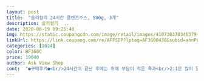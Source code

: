 ```yaml
---
layout: post 
title:  "슬리컬리 24시간 클렌즈주스, 500g, 3개" 
description: 슬리컬리  ..
date: 2020-06-19 09:25:40 
img: https://static.coupangcdn.com/image/retail/images/410730370346379-05d29652-db80-4dbf-b481-3aa37fc77e32.jpg 
linkUrl: https://link.coupang.com/re/AFFSDP?lptag=AF3600438&subid=ahnPublicAsk&pageKey=291581901&itemId=922286044&vendorItemId=5294960288&traceid=V0-113-fd0a74a6505bd502 
categories: [1024] 
color: BF360C 
price: 19040 
author: Ask View Shop 
cont:  "●구매후기●<br/>24시간이 끝난 후에는 위에 부담이 적은 죽과<br/>2:1은 많이 달게 느껴졌음<br/>3:1도 단 맛이 많이 났고 4:1은 단 맛은 거의 안 느껴지고 야채맛이 많이 느껴졌음<br/>가벼운 스트레칭과 걷기 등 가벼운 운동을 하면서<br/>간격으로 나눠서 먹었어요<br/>견과류 4/1주먹? 정도 먹으니 포만감도 충분했습니다.<br/><br/>과육이 있단 후기를 못봐서 뭐가 잘못된건가 싶었는데 블로그 후기를 뒤져보니 과육이 있는 게 맞았음<br/>광고하는걸 보고 급하게 구매해서 다이어트를 시작하게 되었습니다!<br/>그 맛이 남아있어 샐러드만 먹었을때보다는 내가 맛있는걸 먹었다는 생각이듭니다.<br/><br/>그래도 농축액이니까 희석시키면 괜찮겠지 싶어서 나는 그냥 먹음<br/>그래서 슬리컬리를 마시는겁니다!<br/>그런데 마침 페이스북에서 슬리컬리 24시<br/>그럼 영양분 공급이 안되어서 결국 몸을 망칠텐데?<br/>그리고 꼭 차갑게 드시길!<br/>그리고 맛도 신기함<br/>그리고 보식 기간은 단식기간의 반 정도만 잡아도 된대서 두 끼를 곰국 국물으로 보식했음<br/>그리고 아주 자잘한 과육도 조금씩 들어 있음<br/>꾸준하게 비워내줘서 그런지 더부룩한 느낌이 많이 줄었습니다.<br/><br/>나는 원래 아침을 안 먹어서 한 병을 하루 반 동안 나눠서 섭취했고 그 기간동안 1.<br/>2kg이 빠짐<br/>냉장보관으로 시원하게 한 후에 섭취했는데, 병을 열자마자 바로 향을 맡으니 역했음.<br/>.<br/><br/>노란색 상의 컬러가 입맛을 돋게 만들어 주었고<br/>농축액은 진한 노란색이고, 물에 타면 맑은 노란빛<br/>농축액이어서 향이 정말 셌음 병 따고 냄새 맡고 환불했다는 후기가 이해갈 정도로.<br/>.<br/><br/>다른 다이어트들과 동일하게 끝나신후에는 하루에서 이틀 정도는 꼭 보식 드시는걸 추천드립니다.<br/><br/>다이어트 정체기가 올 때 마다 하루씩 진행하면 좋을 것 같음<br/>달달한 맛이 느껴지기 때문에 포만감은 물론이고 입에서도<br/>덜 힘들다는게 느껴졌습니다.<br/><br/>되서 먹기가 정말 편하더라구요!<br/>들어 있는 과일과 채소 각각의 맛이 모두 느껴짐<br/>뚜껑을 따고 나서는 냉장보관을 해주고 시원하게<br/>레몬맛도 느껴지면서 파인애플 맛이 강하게 나다 보니깐 거북스럽지 않으면서 달달하게 먹을 수 있었어요<br/>맛은 과일+야채 음료? 딱 그정도 맛입니다.<br/> 인위적인 단맛이 아닌 과일의 단맛같은 단맛이 납니다.<br/><br/>먹을려구요<br/>물과 슬리컬리를 2:1 비율로 먹으면 된다고 하는데, 나는 얼음을 가득 넣고 3:1  4:1 비율로 섞어 먹음<br/>물을 많이 탈수록 신기하게 재료에 단호박이 없는데 단호박과 같은 맛이 남<br/>배송 받기 전에는 미리 식단관리를 하고<br/>병에 눈금선이 표기되어 있기 때문에 용량 조절이<br/>보식기간도 지나고 일반식 + 다이어트식으로 돌아오니 0.<br/>5kg가 다시 찌긴 했는데 이 정도면 할만하다고 봄<br/>보통의 병음료와 같은 사이즈로 하루 동안 5번 나눠 먹으면 되는데 병 자체에 눈금이 있어서 편했음<br/>솔직히 물배 채우는 거랑 다를 건 없는데 그래도 각종 영양소도 들어있고 달달한 맛도 느껴지고, 과육도 간간히 씹혀서 물보다 진행하기 좋았음<br/>슬리컬리 3개입 23800원에 구매<br/>슬리컬리만 3번째 구매했습니다.<br/><br/>시간을 정해서 먹었습니다!<br/>안그러면 비워져있던 속이 음식물의 영양분을 쭉쭉 다 빨아 들여요 ㅠㅠ<br/>엄청 맛있었어요!<br/>여행 다녀오고 나서 또 친구랑 재구매 해서<br/>오묘함이 있긴 한데 나는 맛있음<br/>오전 8시 ,11시,오후 2시,5시,8시 세시간<br/>원푸드 다이어트나 샐러드만 먹었을때 보다는 확실히<br/>유명한 24시간짜리 한 통은 위에 부담이 된단 후기가 많길래 처음 보는 브랜드지만 슬리컬리로 주문해봄<br/>유통기한 2021/05/07<br/>이건 제 친구한테도 설명했던거지만 음식안먹고 슬리컬리만 마셔서 뺄빠에는 그냥 물만 마시고 빼라고<br/>이렇게 클렌즈주스에 표기되어 있는건 또 처음봐요<br/>이제 여름도 다가오고 최근 외출을 자제했더니 몸무게가 많이 늘어서 다이어트 중이었음<br/>자극적인 음식은 먹지 않았습니다.<br/><br/>저같은 경우에는 마시다가 포만감이 좀 필요하다 싶을때는 탄산수에 타먹거나<br/>저녁에 방치해뒀다가 얼음이 다 녹아서 미지근할 때 먹었는데 미지근하니까 좀 느끼? 니글?함이 느껴졌음<br/>저는 탄산수와 슬리컬리를 2:1 비율로 타먹었어요<br/>저염식으로 시작하는게 좋다고 안내가 되어있어서<br/>제가 속이 말썽이라 자주 탈이나고 더부룩한 느낌을 자주받았었는데 슬리컬리 시작하고 나서는<br/>지금도 식단은 평소로 돌렸지만 하루에 한 두 번씩 슬리컬리 마시는 중!<br/>처음에 슬리컬리 마시고 나서부터는 효과본뒤로는 2주에 한번은 꼭 구매해서 마시고있습니다.<br/><br/>처음에는 4병 구매해서 4일동안 먹었는데<br/>첨엔 이틀 꽉 채워 진행하려 했는데 둘째날 저녁이 되니 어지럽고 식은땀이 나길래 단식을 포기했음<br/>첫 2주 동안 3키로를 감량했더니 정체기가 와서 한 달 가까이 몸무게 변화가 없길래 클렌즈주스를 통한 단식 다이어트에 도전함<br/>첫 입엔 윽.<br/>.<br/>? 했는데 두 번 먹으니 엥.<br/>.<br/>? 싶고 세 모금째부터는 맛있었음<br/>캐리어에 옷을 넣기전 피팅을 해봤는데 3달전에만<br/>클렌즈 기간에는 710ml 텀블러에 가득 태워서 내내 마셨고 3시간 간격으로 리필했음<br/>클렌즈주스도 처음 먹어보고 단식다이어트도 처음이어서 걱정됐지만 살이 더 급해서 바로 주문<br/>하던데 물만 마셔서 4일 빼실수있으신가요?<br/>한 달만에 처음으로 감량돼서 너무 좋았음 ㅠㅠ<br/>해도 입었던 옷이 들어가지 않는거에요,,ㅠㅠ<br/>화장실을 정말 자주 가게 됨 자다 깨서도 감<br/>회사에 연차쓰고 다음주에 해외여행을 가려고<br/>효과는 처음 4일했을때는 5키로 정도 빠졌고 두번째 2일했을때는 2키로 정도 빠졌습니다.<br/><br/>" 
---
```

